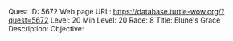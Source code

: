 Quest ID: 5672
Web page URL: https://database.turtle-wow.org/?quest=5672
Level: 20
Min Level: 20
Race: 8
Title: Elune's Grace
Description: 
Objective: 
